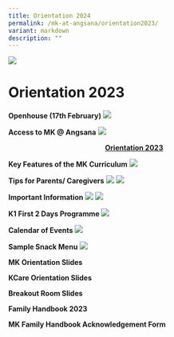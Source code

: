 ```yaml
---
title: Orientation 2024
permalink: /mk-at-angsana/orientation2023/
variant: markdown
description: ""
---
```

![](/images/MK-Angsana.jpg)


Orientation 2023
===================
<b>Openhouse (17th February)</b>
![](/images/Open_House_Poster_2024__1_.png)

<b>Access to MK @ Angsana</b>
![](/images/Access_to_MK_Angsana__1_.png)

<center><b><u> Orientation 2023 </u></b></center>



<b>Key Features of the MK Curriculum</b>
![](/images/9__Key_Features_of_the_MK_Curriculum.jpg)

<b>Tips for Parents/ Caregivers</b>
![](/images/8a__Tips_for_parents_caregivers.jpg)
![](/images/8b__Tips_for_parents_caregivers.jpg)

<b>Important Information</b>
![](/images/6a__Important_Information__K1_.jpg)
![](/images/6b__Important_Information__K2_.jpg)

<b>K1 First 2 Days Programme</b>
![](/images/4__First_2_Days_Programme_Nov.png)

<b>Calendar of Events</b>
![](/images/5__Calendar_of_Events__Term_1_.png)

<b>Sample Snack Menu</b>
![](/images/7__Sample_Snack_Menu.png)



<b>MK Orientation Slides</b>
[](/files/1__MK_Orientation_Slides_2023.pdf)

<b>KCare Orientation Slides</b>
[](/files/2__KCare_Orientation_Slides_2023.pdf)

<b>Breakout Room Slides</b>
[](/files/3__Breakout_Room_Slides.pdf)

<b>Family Handbook 2023</b>
[](/files/10__Family_Handbook_2023.pdf)

<b>MK Family Handbook Acknowledgement Form</b>
[](/files/11__MK_Family_Handbook_Acknowledgement_Form.pdf)